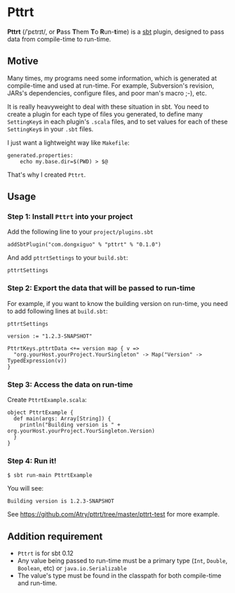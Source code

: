 # Pttrt

**Pttrt** (/ˈpɛtrɪt/, or **P**ass **T**hem **T**o **R**un-**t**ime) is a [sbt](http://www.scala-sbt.org/) plugin,
designed to pass data from compile-time to run-time.

## Motive

Many times, my programs need some information, which is generated at compile-time and used at run-time.
For example, Subversion's revision, JARs's dependencies, configure files, and poor man's macro ;-), etc.

It is really heavyweight to deal with these situation in sbt.
You need to create a plugin for each type of files you generated,
to define many `SettingKey`s in each plugin's `.scala` files,
and to set values for each of these `SettingKey`s in your `.sbt` files.

I just want a lightweight way like `Makefile`:

    generated.properties:
    	echo my.base.dir=$(PWD) > $@

That's why I created `Pttrt`.

## Usage

### Step 1: Install `Pttrt` into your project

Add the following line to your `project/plugins.sbt`

    addSbtPlugin("com.dongxiguo" % "pttrt" % "0.1.0")

And add `pttrtSettings` to your `build.sbt`:

    pttrtSettings

### Step 2: Export the data that will be passed to run-time

For example, if you want to know the building version on run-time,
you need to add following lines at `build.sbt`:

    pttrtSettings
    
    version := "1.2.3-SNAPSHOT"
    
    PttrtKeys.pttrtData <+= version map { v =>
      "org.yourHost.yourProject.YourSingleton" -> Map("Version" -> TypedExpression(v))
    }

### Step 3: Access the data on run-time

Create `PttrtExample.scala`:

    object PttrtExample {
      def main(args: Array[String]) {
        println("Building version is " + org.yourHost.yourProject.YourSingleton.Version)
      }
    }

### Step 4: Run it!

    $ sbt run-main PttrtExample

You will see:

    Building version is 1.2.3-SNAPSHOT

See https://github.com/Atry/pttrt/tree/master/pttrt-test for more example.

## Addition requirement

 * `Pttrt` is for sbt 0.12
 * Any value being passed to run-time must be a primary type (`Int`, `Double`, `Boolean`, etc) or `java.io.Serializable`
 * The value's type must be found in the classpath for both compile-time and run-time.